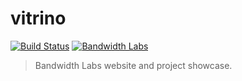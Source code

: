 vitrino
=======

[![Build Status](https://travis-ci.org/bandwidthcom/vitrino.svg?branch=master)](https://travis-ci.org/bandwidthcom/vitrino)
[![Bandwidth Labs](https://img.shields.io/badge/bandwidth_labs-showcase-orange.svg)](http://vitrino.herokuapp.com)

> Bandwidth Labs website and project showcase.
